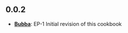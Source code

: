 ## 0.0.2
* [**Bubba**](https://gitgub.com/headless-altiscale):
  EP-1 Initial revision of this cookbook
